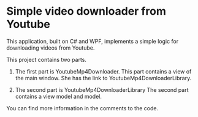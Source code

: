 # Simple video downloader from Youtube

This application, built on C# and WPF, implements a simple logic for downloading videos from Youtube.

This project contains two parts.
1. The first part is YoutubeMp4Downloader.
This part contains a view of the main window. She has the link to YoutubeMp4DownloaderLibrary.

2. The second part is YoutubeMp4DownloaderLibrary
The second part contains a view model and model.

You can find more information in the comments to the code.

